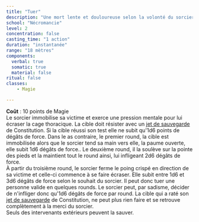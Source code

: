 ```yaml
---
title: "Tuer"
description: "Une mort lente et douloureuse selon la volonté du sorcier."
school: "Nécromancie"
level: 2
concentration: false
casting_time: "1 action"
duration: "instantanée"
range: "18 mètres"
components:
  verbal: true
  somatic: true
  material: false
ritual: false
classes:
    - Magie

---
```

**Coût** : 10 points de Magie  
Le sorcier immobilise sa victime et exerce une pression mentale pour lui écraser la cage thoracique. La cible doit résister avec un [jet de sauvegarde](/utiliser-les-caracteristiques/#jets-de-sauvegarde) de Constitution. Si la cible réussi son test elle ne subit qu'1d6 points de dégâts de force. Dans le as contraire, le premier round, la cible est immobilisée alors que le sorcier tend sa main vers elle, la paume ouverte, elle subit 1d6 dégâts de force.. Le deuxième round, il la soulève sur la pointe des pieds et la maintient tout le round ainsi, lui infligeant 2d6 dégâts de force.   
À partir du troisième round, le sorcier ferme le poing crispé en direction de sa victime et celle-ci commence à se faire écraser. Elle subit entre 1d6 et 3d6 dégâts de force selon le souhait du sorcier. Il peut donc tuer une personne valide en quelques rounds. Le sorcier peut, par sadisme, décider de n'infliger donc qu'1d6 dégâts de force par round. La cible qui a raté son [jet de sauvegarde](/utiliser-les-caracteristiques/#jets-de-sauvegarde) de Constitution, ne peut plus rien faire et se retrouve complètement à la merci du sorcier.  
Seuls des intervenants extérieurs peuvent la sauver.
